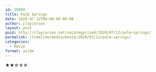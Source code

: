 ```yaml
---
id: 20989
title: Palm Springs
date: 2020-07-12T00:00:00-06:00
author: claycarson
layout: post
guid: http://claycarson.net/uncategorized/2020/07/12/palm-springs/
permalink: /timeline/media/movie/2020/07/12/palm-springs/
categories:
  - Movie
format: aside
---
```

<div class="media-details"></div>

<div class="media-creator"></div>

<div class="media-rating">★★☆☆☆</div>